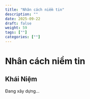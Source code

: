 ```yaml
---
title: "Nhân cách niềm tin"
description: ""
date: 2025-09-22
draft: false
weight: 59
tags: [""]
categories: [""]
---
```


# Nhân cách niềm tin

<!-- **Mã:** 
**Nhóm:**  -->

## Khái Niệm

Đang xây dựng...